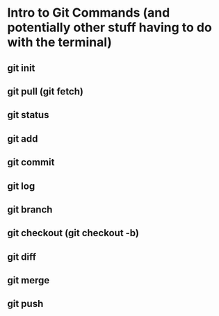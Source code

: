 # Intro to Git Commands (and potentially other stuff having to do with the terminal)

## git init

## git pull (git fetch)

## git status

## git add

## git commit

## git log

## git branch

## git checkout (git checkout -b)

## git diff

## git merge

## git push
